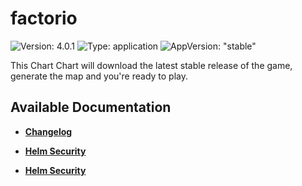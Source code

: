 # factorio

![Version: 4.0.1](https://img.shields.io/badge/Version-4.0.1-informational?style=flat-square) ![Type: application](https://img.shields.io/badge/Type-application-informational?style=flat-square) ![AppVersion: "stable"](https://img.shields.io/badge/AppVersion-"stable"-informational?style=flat-square)

This Chart Chart will download the latest stable release of the game, generate the map and you're ready to play.

## Available Documentation

- [**Changelog**](CHANGELOG)

- [**Helm Security**](container-security)

- [**Helm Security**](helm-security)

